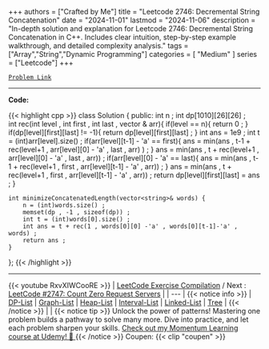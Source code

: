 
+++
authors = ["Crafted by Me"]
title = "Leetcode 2746: Decremental String Concatenation"
date = "2024-11-01"
lastmod = "2024-11-06"
description = "In-depth solution and explanation for Leetcode 2746: Decremental String Concatenation in C++. Includes clear intuition, step-by-step example walkthrough, and detailed complexity analysis."
tags = ["Array","String","Dynamic Programming"]
categories = [
    "Medium"
]
series = ["Leetcode"]
+++



[`Problem Link`](https://leetcode.com/problems/decremental-string-concatenation/description/)

---

**Code:**

{{< highlight cpp >}}
class Solution {
public: 
    int n ; 
    int dp[1010][26][26] ;  
    int rec(int level , int first , int last , vector <string>& arr){
        if(level == n){
            return 0 ; 
        }
        if(dp[level][first][last] != -1){
            return dp[level][first][last] ; 
        }
        int ans = 1e9 ;
        int t = (int)arr[level].size() ; 
        if(arr[level][t-1] - 'a' == first){
            ans = min(ans , t-1 + rec(level+1 , arr[level][0] - 'a' , last , arr) ) ; 
        }
        ans = min(ans , t + rec(level+1 , arr[level][0] - 'a' , last , arr)) ; 
        if(arr[level][0] - 'a' == last){
            ans = min(ans , t-1 + rec(level+1 , first , arr[level][t-1] - 'a' , arr)) ; 
        }
        ans = min(ans , t + rec(level+1 , first , arr[level][t-1] - 'a' , arr)) ; 
        return dp[level][first][last] = ans ; 
    }
    
    
    int minimizeConcatenatedLength(vector<string>& words) {
        n = (int)words.size() ; 
        memset(dp , -1 , sizeof(dp)) ; 
        int t = (int)words[0].size() ; 
        int ans = t + rec(1 , words[0][0] -'a' , words[0][t-1]-'a' , words) ; 
        return ans ; 
    }
};
{{< /highlight >}}


---
{{< youtube RxvXIWCooRE >}}
| [LeetCode Exercise Compilation](https://grid47.xyz/leetcode/) / Next : [LeetCode #2747: Count Zero Request Servers](https://grid47.xyz/posts/leetcode_2747) |
| --- |
{{< notice info >}}
| [DP-List](https://grid47.xyz/lists/dp/) | [Graph-List](https://grid47.xyz/lists/graph/) | [Heap-List](https://grid47.xyz/lists/heap/) | [Interval-List](https://grid47.xyz/lists/interval/) | [Linked-List](https://grid47.xyz/lists/ll/) | [Tree](https://grid47.xyz/lists/tree/) |
{{< /notice >}}
| |
{{< notice tip >}}
Unlock the power of patterns! Mastering one problem builds a pathway to solve many more. Dive into practice, and let each problem sharpen your skills. [Check out my Momentum Learning course at Udemy! 🚀 ](https://www.udemy.com/course/algorithms-and-data-structures-in-cpp/)
{{< /notice >}}
Coupen: {{< clip "coupen" >}}
